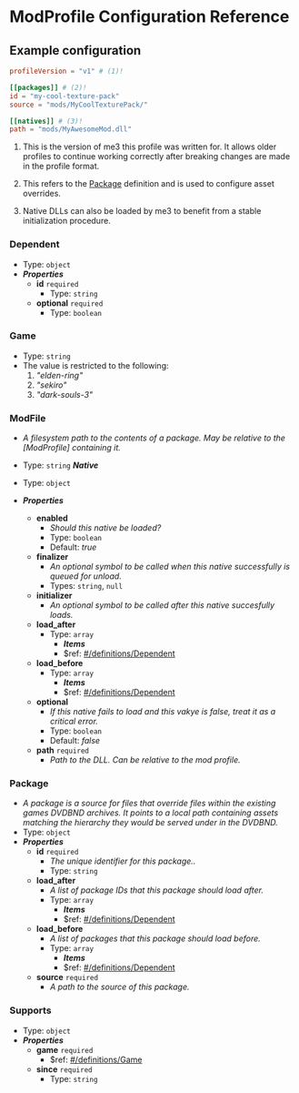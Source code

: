 # ModProfile Configuration Reference

## Example configuration

``` toml
profileVersion = "v1" # (1)!

[[packages]] # (2)!
id = "my-cool-texture-pack" 
source = "mods/MyCoolTexturePack/" 

[[natives]] # (3)!
path = "mods/MyAwesomeMod.dll"
```

1.  This is the version of me3 this profile was written for. It allows older profiles to continue working correctly after breaking changes are made in the profile format.

2. This refers to the [Package](./configuration-reference.md#dependent) definition and is used to configure asset overrides.

3. Native DLLs can also be loaded by me3 to benefit from a stable initialization procedure.

### Dependent

 - Type: `object`
 - ***Properties***
	 - <b id="definitionsdependent-for-stringpropertiesid">id</b> `required`
		 - Type: `string`
	 - <b id="definitionsdependent-for-stringpropertiesoptional">optional</b> `required`
		 - Type: `boolean`

### Game

 - Type: `string`
 - The value is restricted to the following: 
	 1. *"elden-ring"*
	 2. *"sekiro"*
	 3. *"dark-souls-3"*

### ModFile

 - *A filesystem path to the contents of a package. May be relative to the [ModProfile] containing it.*
 - Type: `string`
***Native***

 - Type: `object`
 - ***Properties***
	 - <b id="definitionsnativepropertiesenabled">enabled</b>
		 - *Should this native be loaded?*
		 - Type: `boolean`
		 - Default: *true*
	 - <b id="definitionsnativepropertiesfinalizer">finalizer</b>
		 - *An optional symbol to be called when this native successfully is queued for unload.*
		 - Types: `string`, `null`
	 - <b id="definitionsnativepropertiesinitializer">initializer</b>
		 - *An optional symbol to be called after this native succesfully loads.*
	 - <b id="definitionsnativepropertiesload-after">load_after</b>
		 - Type: `array`
			 - ***Items***
			 - &#36;ref: [#/definitions/Dependent](#Dependent)
	 - <b id="definitionsnativepropertiesload-before">load_before</b>
		 - Type: `array`
			 - ***Items***
			 - &#36;ref: [#/definitions/Dependent](#Dependent)
	 - <b id="definitionsnativepropertiesoptional">optional</b>
		 - *If this native fails to load and this vakye is false, treat it as a critical error.*
		 - Type: `boolean`
		 - Default: *false*
	 - <b id="definitionsnativepropertiespath">path</b> `required`
		 - *Path to the DLL. Can be relative to the mod profile.*

### Package

 - *A package is a source for files that override files within the existing games DVDBND archives. It points to a local path containing assets matching the hierarchy they would be served under in the DVDBND.*
 - Type: `object`
 - ***Properties***
	 - <b id="definitionspackagepropertiesid">id</b> `required`
		 - *The unique identifier for this package..*
		 - Type: `string`
	 - <b id="definitionspackagepropertiesload-after">load_after</b>
		 - *A list of package IDs that this package should load after.*
		 - Type: `array`
			 - ***Items***
			 - &#36;ref: [#/definitions/Dependent](#/definitions/Dependent)
	 - <b id="definitionspackagepropertiesload-before">load_before</b>
		 - *A list of packages that this package should load before.*
		 - Type: `array`
			 - ***Items***
			 - &#36;ref: [#/definitions/Dependent](#/definitions/Dependent)
	 - <b id="definitionspackagepropertiessource">source</b> `required`
		 - *A path to the source of this package.*

### Supports

 - Type: `object`
 - ***Properties***
	 - <b id="definitionssupportspropertiesgame">game</b> `required`
		 - &#36;ref: [#/definitions/Game](#/definitions/Game)
	 - <b id="definitionssupportspropertiessince">since</b> `required`
		 - Type: `string`
